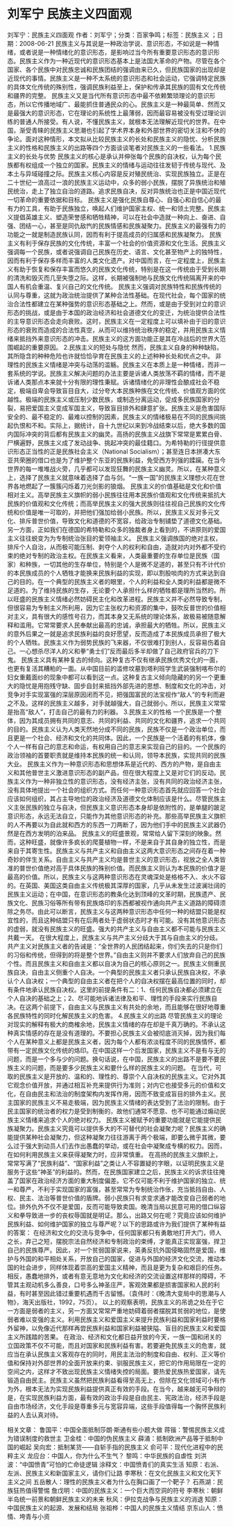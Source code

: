 # 刘军宁  民族主义四面观

刘军宁：民族主义四面观
作者：刘军宁；分类：百家争鸣；标签：民族主义 ；日期：2008-06-21
民族主义与其说是一种政治学说、意识形态，不如说是一种情绪，或者说是一种情绪化的意识形态，是影响过当今所有重要意识形态的意识形态。民族主义作为一种近现代的意识形态基本上是法国大革命的产物。尽管在各个国家、各个民族中对民族忠诚和民族团结的强调由来已久，但民族国家的出现却是近现代的事情。民族主义是一种不太系统的意识形态和社会运动，它强调特定民族的具体文化传统的殊别性，强调民族利益至上，保护和传承其民族的固有文化传统和疆界的完整。
民族主义又是当代所有意识形态中最不依赖繁琐理论的意识形态，所以它传播地域广、最能抓住普通民众的心。民族主义是一种最简单、然而又是最强大的意识形态，它在理论的系统性上最薄弱，因而最容易被没有受过理论训练的普通人所接受。有人说，不懂民族主义，就根本无法理解近现代的世界。在中国，渐受青睐的民族主义思潮也引起了学术界本身和外部世界的密切关注和不休的争论。面对这种情形，本文拟从比较民族主义的长处和民族主义的隐忧、分析民族主义的性格和民族主义的出路等四个方面谈谈笔者对民族主义的一些看法。
1.民族主义的长处与优势
民族主义的核心是承认并伸张每个民族的自决权，认为每个民族都有权组成一个独立的国家。民族主义的情绪与运动往往发韧于传统与现代、及本土与异域碰撞之际。民族主义核心内容是反对殖民统治、实现民族独立。正是在二十世纪一浪高过一浪的民族主义运动中，众多的弱小民族，摆脱了异族统治和殖民统治，走上了独立自治的道路。追求民族自决，反对异族统治也正是中国近现代一切革命的重要依据和目标。
民族主义是强化民族自尊心、自强心和自信心的最有力的工具，有助于民族独立，唤起人们维护国家主权、统一和领土完整。民族主义提倡英雄主义、塑造荣誉感和牺牲精神，可以在社会中造就一种向上、奋进、自强、团结一心，甚至是同仇敌忾的民族情感和民族凝聚力。民族主义的最强有力的功能之一就是制造民族认同，因而有利于提高成员的归属感和民族凝聚力。
民族主义有利于保存民族的文化传统，丰富一个社会的价值资源和文化生活。民族主义强调每一个民族，或者说强调自己民族在历史、语言、文化甚至物产上的独特性，因而有利于保存多样而丰富的人类文化遗产。对中国而言，在一定程度上，民族主义有助于恢复和保存丰富而悠久的民族文化传统，特别是在这一传统由于受到长期的清洗和毁灭而几至失堕之际。这样，长期被强制地与民族文化传统隔离开来的中国人有机会重温、复兴自己的文化传统。
民族主义强调对民族特性和民族传统的认同与尊重，这就为政治统治提供了某种合法性基础。在现代社会，每个国家的统治合法性都建立在某种强势的意识形态基础之上。然而，或是由于受到对立的意识形态的挑战，或是由于本国的政治经济和社会道德文化的变迁，为统治提供合法性的主导意识形态会走向衰败。这时，民族主义在一定程度上可以填补由于旧的意识形态的衰败而造成的合法性真空，从而可以维持统治秩序的稳定，并用民族主义情绪来抵挡外来意识形态的冲击。民族主义的这方面功能正是其在冷战后的世界大范围崛起的重要原因。
2.民族主义的短处与隐忧
然而，民族主义自身的种种缺陷，其所隐含的种种危险也许就恰恰孕育在民族主义的上述种种长处和优点之中。
非理性的民族主义情绪是冲突与动荡的滥觞。民族主义在本质上是一种情绪，而非一套系统的学说。民族主义解决问题的办法主要是诉诸人类放荡不羁的情绪，而不是诉诸人类那点本来就十分有限的理性秉赋。诉诸情绪化的非理性会酿成社会不稳定，极端自卑会导致盲目自大，过分夸大本民族种族在文化传统、价值观方面的优越性。极端的民族主义或压制少数民族，或制造分离运动，促成多民族国家的分裂，易把爱国主义变成军国主义，导致盲目排外和肆意扩张。民族主义是危害国际安全的、最不稳定的、最难以控制的因素，民族主义的情绪极易在不同的民族间挑起仇恨和不和。实际上，据统计，自十九世纪以来到冷战结束以后，绝大多数的国内国际冲突的背后都有民族主义的幽灵。高扬的民族主义战旗下常常是累累白骨、尸横遍野，民族主义成了发动战争、挑起冲突的最佳籍口。为希特勒的行径提供意识形态正当性的正是民族社会主义（National Socialism）；甚至连日本拼凑大东亚共荣圈的借口也是为了维护整个东亚的民族利益，免受西方列强的蹂躏。在当今世界的每一堆堆战火旁，几乎都可以发现狂舞的民族主义幽灵。所以，在某种意义上，选择了民族主义就意味着选择了血与剑。“一族一国”的民族主义理想火花在世界各地燃起了一簇簇闪烁着刀光剑影的狼烟。
民族主义的价值基础是文化和价值相对主义。高举民族主义旗帜的弱小民族往往用本民族价值观和文化传统来抵抗大民族的价值观和文化传统；而高举民族主义的强大民族则往往视自己民族的文化传统和价值是唯一可取的，并把他们强加给弱小民族。所以，民族主义反对多元文化、排斥普世价值，导致文化和道德的不宽容，给政治专制铺垫了道德文化基础。另一方面，正如我们在德国的希特勒和众多的独裁者身上看到的，不讲原则的爱国主义往往蜕变为为专制统治张目的爱领袖主义。
民族主义强调族国的绝对主权，排斥个人自治，从而极可能压制、剥夺个人的权利和自由，造就对内对外都不受约束的绝对专制的政治主权。在民族主义看来，人类最重要的生存单位是民族（国家）和种族，一切其他的生存单位，特别是个人是微不足道的，甚至只有不计代价的本民族成员的个人牺牲才能换来民族利益的实现，即以割股啖肉的方式来达到自己的目的。在一个典型的民族主义者的眼里，个人的利益和全人类的利益都是微不足道的。为了维持民族的生存，无论要个人承担什么样的牺牲都是理所当然的。所以旺盛的民族主义情绪必然妨碍民主化和改革进程。民族主义并不必然导致专制，但很容易为专制主义所利用，因为它主张权力和资源的集中，鼓吹反普世的价值相对主义，具有很大的感性号召力，而其本身又无系统的理论体系，故极易被随意解释和滥用。它常常要求人民奉献出最高的忠诚，承担最大的牺牲。所以，民族主义的意外后果之一就是追求民族利益的良好愿望，反而造成了本民族成员承担了极大的个人牺牲。民族主义作为弱势民族的飞来器，不仅很难打到别人，反容易伤着自己。一心想杀尽洋人的义和拳“勇士们”反而最后多半却做了自己政府官兵的刀下鬼。
民族主义具有某种复古的倾向。这种复古不仅有继承民族优秀文化的一面，也更有复活其糟粕的一面。从中国目前的滥修坟墓到塔利班学生武装强制喀布尔的妇女重戴面纱的现象中都可以看到这一点。这种复古主义倾向隐藏的的另一个更重大的隐忧是用抱残守缺、固步自封来抵挡外部先进的思想、制度和文化的冲击，对竞争对手实现富强的深层原因闭而不见，把强国富民的法宝视作“敌人”的专利而避之不及。这样的民族主义越多，对手就越强大，自己就弱小。所以，民族主义常常是抬高“敌人”，打击自己的最有力的利器。
3.民族主义的性格
一个民族是一个整体，因为其成员拥有共同的意志、共同的利益、共同的文化和疆界，追求一个共同的目的。民族主义认为人类天然地分成不同的民族，民族不仅是一个政治单位，而且更是一个社会、经济和文化的共同体。因此，一个民族是一个活着的有机体，像个人一样有自己的意志和命运，有权用自己的意志来实现自己的目的。一个民族的政治领袖的首要职责就是维持本民族的统一和认同，领导本民族，实现共同的民族大业。
民族主义作为一种意识形态和思想体系是近代的、西方的产物，是自由主义和其他普世主义激进意识形态的副产品，但在很大程度上又是对它们的反动。民族主义作为一种非独立性的意识形态，没有经济主张，没有共同的政治经济主张，没有具体地提出一个社会的组织方式。而任何一种意识形态首先就应回答一个社会应该如何组织，其占主导地位的政治经济及道德文化体制应该是什么。尽管民族主义主张民族的独立与自决，但民族主义意识形态本身却是依附性的，是单腿的跛足意识形态，永远无法自立，只能作为其他意识形态的补充。那些高举民族主义旗帜的人不再要以为自此就和西方的东西一刀两断了，因为他们手中的民族主义武器仍然是在西方发明的泊来品。
民族主义的旺盛景观，常常给人留下深刻的映象。然而，这种旺盛，就像许多疯长的爬蔓植物一样，不是来自于其自身的独立性，而是来自于其寄生性。民族主义与共产主义和自由主义这两大意识形态之间存在着一种奇妙的伴生关系。自由主义与共产主义均是普世主义的意识形态，视放之全人类皆准的普世价值绝对高于具体民族的殊别价值。而民族主义则认为本民族的价值才是最高的价值。所以，民族主义与这两种意识形态在灵魂深处是格格不入、水火不容的。在英国、美国这类自由主义传统极其深厚的国家，几乎从未发生过波澜壮阔的民族主义运动；在中国，在意识形态的教条化达到顶峰的文革时期，民族遗产、民族文化、民族习俗等所有带有民族烙印的东西都被视作通向共产主义道路的障碍须除之务尽。由此可以断言，民族主义与这两种意识形态中任何一种的结盟只能是权宜性的，而且这种结盟只有在后两者处于虚弱状态时才有可能。没有其他意识形态的虚弱，就没有民族主义的旺盛。强大的共产主义与自由主义都不可能与民族主义共戴一天。
在很大程度上，民族主义与共产主义分歧大于其与自由主义的分歧。共产主义对民族主义者的告诫是：“全世界的人民团结起来，你们失去的只是你们的习俗和传统，但得到的将是整个世界。”自由主义则并不要求人们放弃自己的民族个性。而且民族主义和自由主义都以自决为自己的核心原则之一。民族主义侧重民族自决，自由主义侧重个人自决。一个典型的民族主义者只承认民族自决权，不承认个人自决权；一个典型的自由主义者在把个人的自决权摆在最高位置的同时，却有条件地承认民族自决权。这里的前提条件有二：1、任何民族自决都必须建立在个人自决的基础之上；2、尽可能地诉诸法律及和平、理性的手段来实行民族自决。在这两个前提下，自由主义与民族主义有共处的余地，而且能够在很好地尊重各民族特性的同时化解民族主义的危害。
4.民族主义的出路
尽管民族主义的理论对现实的解释有极大的商榷余地，民族主义情绪的存在却是千真万确的。不承认这种真实情感的存在是没有道理的。不要担心民族主义会被彻底消灭掉，因为我们每个人在某种意义上都是民族主义者，因为每个人都有浓淡程度不同的民族情怀，都带有一定民族文化传统的烙印。在中国这样一个后发国家，民族主义不是有与无的问题，而是一个多与少的问题。换句话说，在中国，民族主义的出路不是要不要民族主义的问题，而是要多少民族主义和要什么样的民族主义的问题。
在当代，可取的民族主义是开放的、温和的、理性的、尊崇个人自决权的民族主义。它对外其它观念价值开放，并通过相互补充来提供行为准则；对内它也接受多元的价值和文化，在自由民主和法治的制度架构内发挥作用，因而不致变成盲目的排外主义。民主国家的民族主义不易走极端，因为民族主义情绪的表达受到了法治的限制。由于民主国家的统治者的权力是受到制衡的，故他们通常不愿意、也不可能通过煽动民族主义情绪来追求个人的绝对权力。
民族主义被赋予的重要功能就是它能提供民族凝聚力。民族主义究竟可以提供多大的不可替代的社会凝聚力呢？民族主义的确能提供某种社会凝聚力，但这种凝聚力往往游离于两个极端，即要么微乎其微，要么过于强大到动员人们去作出愚蠢的举动，或在社会中凝聚成专横的权力。因而，在如何利用民族主义来获得凝聚力时，应非常慎重。
在高扬的民族主义旗帜上，常常写满了“民族利益”、“国家利益”之类让人不容置疑的字眼，以证明民族主义是服务于这些“神圣”的利益的。然而，在民族国家建立之后，民族主义的诉求往往掩盖了国家在政治经济方面的重大制度偏差。它不仅可能不利于维护国家的独立、统一和尊严，不利于实现国家的富强，甚至常常为专制统治作伥，充当抵挡自由、人权、民主、法治等普世价值的盾牌。弱小民族只有求变求通才能改变自己弱者的地位。排外仇外不仅不是爱国，反而可能导致卖国。晚清当局以民意可用的借口纵容义和拳导致进一步的丧权辱国就是明证。那么，出路又何在呢？究竟应该如何维护民族利益、如何维护国家的独立与尊严呢？以下的思路或许为我们提供了某种有益的答案：
在经济和文化的交流与竞争中，任何国家都只有勇敢地打开大门，师人之长，弃己之短，摆脱宗法自然经济和专制政治的束缚，才能真正实现富强，捍卫自己的民族尊严。因此，对一个贫弱国家说来，英勇反抗外国侵略固然是爱国，维护与外国的和平相处关系，开放自己的国家，促进与外国的经济文化交流，推动本国的社会进步，同样体现着崇高的爱国主义精神，而且是更为复杂和艰巨的任务。相反，愚蠢地排外，或者有意无意地为文化和经济的交流设置这样那样的障碍，不管其主观动机多么善良，口号多么神圣庄严，客观效果都是损害国家和人民的利益，有时甚至因此错过重要机遇而千古留憾。（袁伟时：《晚清大变局中的思潮与人物》，海天出版社，1992，75页）。
以上的观察表明，民族主义的吊诡之处在于它一方面是弱者的主义，另一方面又常常严重地妨碍着弱者摆脱其贫弱的地位，是使弱者难以变强的主义。利用民族主义和爱国主义来提升民族利益和国家利益时要格外留神，以免像近代那样再尝民族利益和国家利益被狭隘、盲目的民族主义和爱国主义所践踏的苦果。
在政治、经济和文化都日益开放的今天，一族一国和闭关的立国政策不仅不可能，而且对国家和民族利益有害。若要避免民族主义的危害，就应当在承认民族主义客观存在的同时，用民主法治的制度和自由、权利、正义等价值和保持对外部世界的全面开放来约束、驯服民族主义，把它的作用局限在一定的空间之内，这样才不致出现民族主义情绪失控的局面。要热爱民族热爱国家，请先锻造自由民主。民族主义虽然把民族利益看得至高无上，但除在文化领域可小有作为外，根本无法为实现民族利益提供真正有效的手段。在当今，越来越无可争辩的是，在实现民族利益方面，最有效的政治手段是自由民主、宪政法治，经济手段是自由市场经济，文化手段是尊重多元与宽容异端，这些手段值得每一个胸怀民族利益的人去认真对待。

相关文章：
鲁国平：中国全面抵制莎朗·斯通有些小题大做
蒋锴：警惕民族主义成为错误制度的救世主
卫金桂：中国的伪民族主义
薛涌：抵制欧洲产品等于抵制中国的崛起
吴向宏：抵制某货——自斩手指的民族主义
俞可平：现代化进程中的民粹主义
龙应台：中国人，你为什么不生气？
黎鸣：中华民族的自虐性
刘洪波：“中国愤青”可怕的亡命徒逻辑
涂释文：中国愤青们的真实生活
知原：右派、左派、民族主义和新国家主义，请你们让路
李寒秋：在文化民族主义和文化天下主义之间
五岳散人：理性的民族主义者为什么在胸口画了一个靶子？
石燕湖：民族狂热值得警惕
詹戊明：中国的民族主义：一个巨大而空洞的符号
李寒秋：朝鲜半岛统一前景和朝鲜民族主义的未来
秋风：伊拉克战争与民族主义的消退
知原：中国民族主义的起源、发展和结局
张祖桦：中国人的民族主义情结
京东山人：愤情、垮青与小资